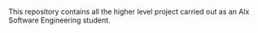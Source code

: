 This repository contains all the higher level project carried out as an
Alx Software Engineering student.

